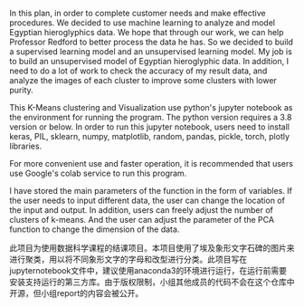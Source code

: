 In this plan, in order to complete customer needs and make effective procedures. We decided to use machine learning to analyze and model Egyptian hieroglyphics data. We hope that through our work, we can help Professor Redford to better process the data he has. So we decided to build a supervised learning model and an unsupervised learning model. My job is to build an unsupervised model of Egyptian hieroglyphic data. In addition, I need to do a lot of work to check the accuracy of my result data, and analyze the images of each cluster to improve some clusters with lower purity.

This K-Means clustering and Visualization use python's jupyter notebook as the environment for running the program. The python version requires a 3.8 version or below.  In order to run this jupyter notebook, users need to install keras, PIL, sklearn, numpy, matplotlib, random, pandas, pickle, torch, plotly libraries. 

For more convenient use and faster operation, it is recommended that users use Google's colab service to run this program.

I have stored the main parameters of the function in the form of variables. If the user needs to input different data, the user can change the location of the input and output. In addition, users can freely adjust the number of clusters of k-means. And the user can adjust the parameter of the PCA function to change the dimension of the data.

此项目为使用数据科学课程的结课项目。本项目使用了埃及象形文字石碑的图片来进行聚类，用以将不同象形文字的字母和改型进行分类。此项目写在jupyternotebook文件中，建议使用anaconda3的环境进行运行，在运行前需要安装支持运行的第三方库。由于版权限制，小组其他成员的代码不会在这个仓库中开源，但小组report的内容会被公开。
